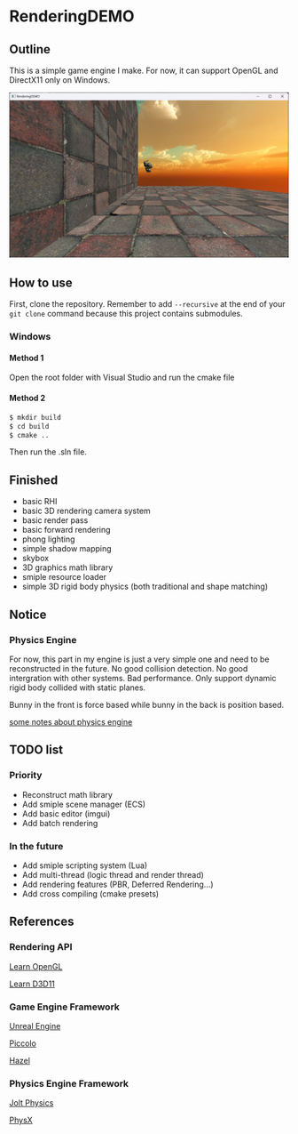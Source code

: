 # RenderingDEMO

## Outline
This is a simple game engine I make. For now, it can support OpenGL and DirectX11 only on Windows.

![preview](doc/preview.png)

## How to use
First, clone the repository. Remember to add ```--recursive``` at the end of your ```git clone``` command because this project contains submodules.

### Windows
#### Method 1
Open the root folder with Visual Studio and run the cmake file 
#### Method 2
```
$ mkdir build
$ cd build
$ cmake ..
```
Then run the .sln file.

## Finished 
- basic RHI 
- basic 3D rendering camera system
- basic render pass
- basic forward rendering
- phong lighting
- simple shadow mapping
- skybox
- 3D graphics math library
- smiple resource loader
- simple 3D rigid body physics (both traditional and shape matching)

## Notice

### Physics Engine
For now, this part in my engine is just a very simple one and need to be reconstructed in the future. No good collision detection. No good intergration with other systems. Bad performance. Only support dynamic rigid body collided with static planes.

Bunny in the front is force based while bunny in the back is position based.

[some notes about physics engine](./doc/blog.md)

## TODO list

### Priority
- Reconstruct math library
- Add smiple scene manager (ECS)
- Add basic editor (imgui)
- Add batch rendering

### In the future
- Add smiple scripting system (Lua)
- Add multi-thread (logic thread and render thread)
- Add rendering features (PBR, Deferred Rendering...)
- Add cross compiling (cmake presets)

## References

### Rendering API
[Learn OpenGL](https://learnopengl.com/Getting-started/OpenGL)

[Learn D3D11](https://graphicsprogramming.github.io/learnd3d11/1-introduction/1-1-getting-started/1-1-0-overview/)

### Game Engine Framework
[Unreal Engine](https://github.com/folgerwang/UnrealEngine)

[Piccolo](https://github.com/BoomingTech/Piccolo)

[Hazel](https://github.com/TheCherno/Hazel)

### Physics Engine Framework
[Jolt Physics](https://github.com/jrouwe/JoltPhysics)

[PhysX](https://github.com/NVIDIA-Omniverse/PhysX)